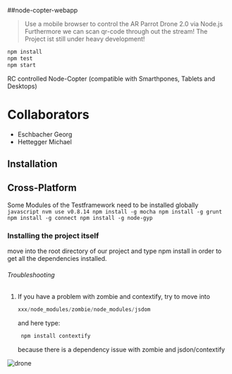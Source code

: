 ##node-copter-webapp

>Use a mobile browser to control the AR Parrot Drone 2.0 via Node.js
>Furthermore we can scan qr-code through out the stream!
>The Project ist still under heavy development!

```javascript
npm install
npm test
npm start
```
RC controlled Node-Copter (compatible with Smarthpones, Tablets and Desktops)

Collaborators
======
- Eschbacher Georg
- Hettegger Michael

Installation
--------

## Cross-Platform

Some Modules of the Testframework need to be installed globally
	```javascript
	nvm use v0.8.14
	npm install -g mocha
	npm install -g grunt
	npm install -g connect
	npm install -g node-gyp
	```
### Installing the project itself

move into the root directory of our project and type
	npm install
in order to get all the dependencies installed.

###### Troubleshooting
1. If you have a problem with zombie and contextify, try to move into
	```javascript
	xxx/node_modules/zombie/node_modules/jsdom
   ```
   and here type:
   ```javascript
	npm install contextify
	```
   because there is a dependency issue with zombie and jsdon/contextify


![drone](http://multimediatechnology.at/~fhs33718/upload/Foto.png)


